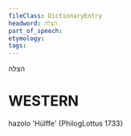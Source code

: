 ```yaml
---
fileClass: DictionaryEntry
headword: הצלה
part_of_speech: 
etymology: 
tags: 
---
```

הצלה

WESTERN
========

hazolo 'Hülffe' {PhilogLottus 1733}